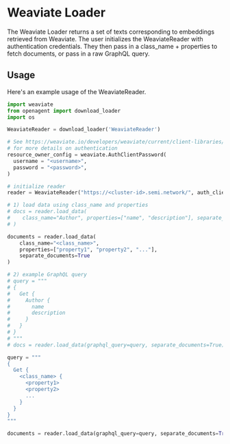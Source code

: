 # Weaviate Loader

The Weaviate Loader returns a set of texts corresponding to embeddings retrieved from Weaviate.
The user initializes the WeaviateReader with authentication credentials. 
They then pass in a class_name + properties to fetch documents, or pass in a raw GraphQL query.

## Usage

Here's an example usage of the WeaviateReader.

```python
import weaviate
from openagent import download_loader
import os

WeaviateReader = download_loader('WeaviateReader')

# See https://weaviate.io/developers/weaviate/current/client-libraries/python.html
# for more details on authentication
resource_owner_config = weaviate.AuthClientPassword(
  username = "<username>", 
  password = "<password>", 
)

# initialize reader
reader = WeaviateReader("https://<cluster-id>.semi.network/", auth_client_secret=resource_owner_config)

# 1) load data using class_name and properties
# docs = reader.load_data(
#    class_name="Author", properties=["name", "description"], separate_documents=True
# )

documents = reader.load_data(
    class_name="<class_name>", 
    properties=["property1", "property2", "..."], 
    separate_documents=True
)

# 2) example GraphQL query
# query = """
# {
#   Get {
#     Author {
#       name
#       description
#     }
#   }
# }
# """
# docs = reader.load_data(graphql_query=query, separate_documents=True)

query = """
{
  Get {
    <class_name> {
      <property1>
      <property2>
      ...
    }
  }
}
"""

documents = reader.load_data(graphql_query=query, separate_documents=True)



```

